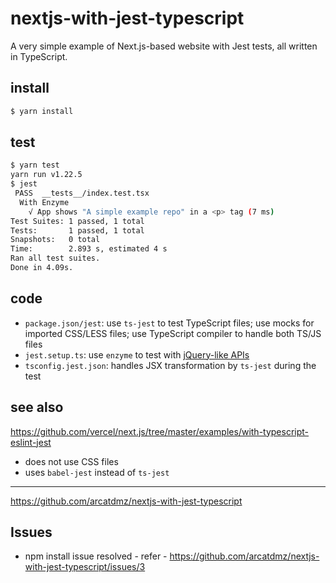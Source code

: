 # nextjs-with-jest-typescript

A very simple example of Next.js-based website with Jest tests, all written in TypeScript.

## install

```sh
$ yarn install
```

## test

```sh
$ yarn test
yarn run v1.22.5
$ jest
 PASS  __tests__/index.test.tsx
  With Enzyme
    √ App shows "A simple example repo" in a <p> tag (7 ms)
Test Suites: 1 passed, 1 total
Tests:       1 passed, 1 total
Snapshots:   0 total
Time:        2.893 s, estimated 4 s
Ran all test suites.
Done in 4.09s.
```

## code

- `package.json/jest`: use `ts-jest` to test TypeScript files; use mocks for imported CSS/LESS files; use TypeScript compiler to handle both TS/JS files
- `jest.setup.ts`: use `enzyme` to test with [jQuery-like APIs](https://github.com/airbnb/enzyme#readme)
- `tsconfig.jest.json`: handles JSX transformation by `ts-jest` during the test

## see also

https://github.com/vercel/next.js/tree/master/examples/with-typescript-eslint-jest

- does not use CSS files
- uses `babel-jest` instead of `ts-jest`

---

https://github.com/arcatdmz/nextjs-with-jest-typescript

## Issues

- npm install issue resolved - refer - https://github.com/arcatdmz/nextjs-with-jest-typescript/issues/3
